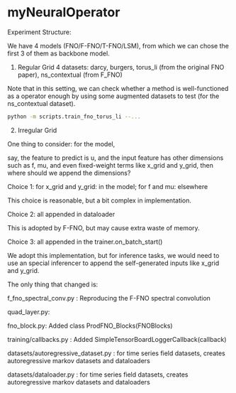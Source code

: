 # myNeuralOperator

Experiment Structure:

We have 4 models (FNO/F-FNO/T-FNO/LSM), from which we can chose the first 3 of them as backbone model.

1. Regular Grid
4 datasets: darcy, burgers, torus_li (from the original FNO paper), ns_contextual (from F_FNO)

Note that in this setting, we can check whether a method is well-functioned as a operator enough by using some augmented datasets to test (for the ns_contextual dataset).

```bash
python -m scripts.train_fno_torus_li --...
```

2. Irregular Grid



One thing to consider: for the model, 

say, the feature to predict is u, and the input feature has other dimensions such as f, mu, and even fixed-weight terms like x_grid and y_grid, then where should we append the dimensions?

Choice 1: for x_grid and y_grid: in the model; for f and mu: elsewhere

This choice is reasonable, but a bit complex in implementation.

Choice 2: all appended in dataloader

This is adopted by F-FNO, but may cause extra waste of memory.

Choice 3: all appended in the trainer.on_batch_start()

We adopt this implementation, but for inference tasks, we would need to use an special inferencer to append the self-generated inputs like x_grid and y_grid.

The only thing that changed is:

f_fno_spectral_conv.py : Reproducing the F-FNO spectral convolution

quad_layer.py: 

fno_block.py: Added class ProdFNO_Blocks(FNOBlocks)

training/callbacks.py : Added SimpleTensorBoardLoggerCallback(callback)

datasets/autoregressive_dataset.py : for time series field datasets, creates autoregressive markov datasets and dataloaders

datasets/dataloader.py : for time series field datasets, creates autoregressive markov datasets and dataloaders

